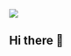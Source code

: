 <img src="https://user-images.githubusercontent.com/73097560/115834477-dbab4500-a447-11eb-908a-139a6edaec5c.gif">



## Hi there 👋


